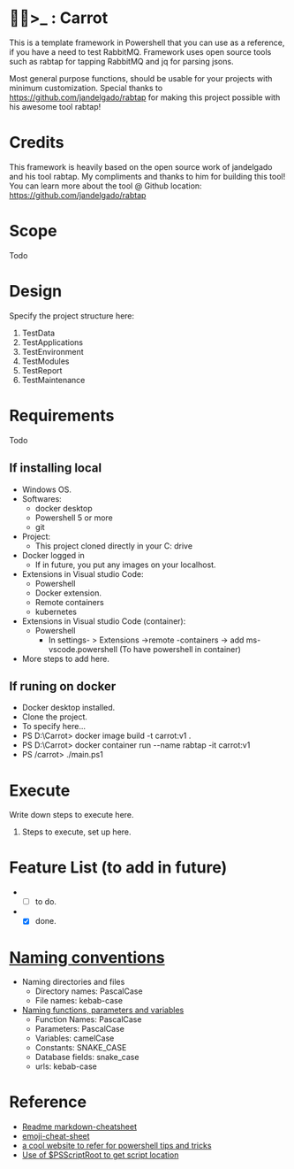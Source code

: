 # 🥕🐇>_ : Carrot 

This is a template framework in Powershell that you can use as a reference, if you have a need to test RabbitMQ.
Framework uses open source tools such as rabtap for tapping RabbitMQ and jq for parsing jsons. 

Most general purpose functions, should be usable for your projects with minimum customization. 
Special thanks to https://github.com/jandelgado/rabtap for making this project possible with his awesome tool rabtap!

# Credits
This framework is heavily based on the open source work of jandelgado and his tool rabtap. My compliments and thanks to him for building this tool!
You can learn more about the tool @ Github location: https://github.com/jandelgado/rabtap

# Scope
Todo

# Design
Specify the project structure here:
1. TestData
2. TestApplications
3. TestEnvironment
4. TestModules
5. TestReport
6. TestMaintenance

# Requirements
Todo

## If installing local
* Windows OS.
* Softwares:
    * docker desktop
    * Powershell 5 or more
    * git
* Project:
    * This project cloned directly in your C: drive
* Docker logged in 
    * If in future, you put any images on your localhost.
* Extensions in Visual studio Code:
    * Powershell
    * Docker extension.
    * Remote containers
    * kubernetes 
* Extensions in Visual studio Code (container):
    * Powershell
        * In settings- > Extensions ->remote -containers -> add ms-vscode.powershell (To have powershell in container)
* More steps to add here. 

## If runing on docker 
* Docker desktop installed.
* Clone the project.
* To specify here...
* PS D:\Carrot> docker image build -t carrot:v1 .
* PS D:\Carrot> docker container run --name rabtap -it carrot:v1 
* PS /carrot> ./main.ps1

# Execute 
Write down steps to execute here.
1. Steps to execute, set up here. 

# Feature List (to add in future)
* - [ ] to do.
* - [x] done.

# [Naming conventions](https://medium.com/better-programming/string-case-styles-camel-pascal-snake-and-kebab-case-981407998841)
* Naming directories and files
    * Directory names: PascalCase
    * File names: kebab-case
* [Naming functions, parameters and variables](https://powershell.org/forums/topic/parameter-and-variable-naming-camelcase/)
    * Function Names: PascalCase
    * Parameters: PascalCase
    * Variables: camelCase
    * Constants: SNAKE_CASE
    * Database fields: snake_case
    * urls: kebab-case

# Reference
* [Readme markdown-cheatsheet](https://github.com/tchapi/markdown-cheatsheet/blob/master/README.md "Readme markdown-cheatsheet")
* [emoji-cheat-sheet](https://www.webfx.com/tools/emoji-cheat-sheet/ "emoji-cheat-sheet")
* [a cool website to refer for powershell tips and tricks](https://thinkpowershell.com/)
* [Use of $PSScriptRoot  to get script location](https://thinkpowershell.com/add-script-flexibility-relative-file-paths/)
